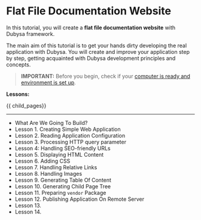 # Flat File Documentation Website

In this tutorial, you will create a **flat file documentation website** with Dubysa framework.

The main aim of this tutorial is to get your hands dirty developing the real application with Dubysa. 
You will create and improve your application step by step, getting acquainted with Dubysa development 
principles and concepts.

>**IMPORTANT:** Before you begin, check if your 
[computer is ready and environment is set up](../../introduction/preparing-your-computer/).

**Lessons:**

{{ child_pages}}


--------------------

* What Are We Going To Build?
* Lesson 1. Creating Simple Web Application
* Lesson 2. Reading Application Configuration
* Lesson 3. Processing HTTP query parameter
* Lesson 4: Handling SEO-friendly URLs
* Lesson 5. Displaying HTML Content
* Lesson 6. Adding CSS
* Lesson 7. Handling Relative Links
* Lesson 8. Handling Images
* Lesson 9. Generating Table Of Content
* Lesson 10. Generating Child Page Tree
* Lesson 11. Preparing `vendor` Package
* Lesson 12. Publishing Application On Remote Server
* Lesson 13.
* Lesson 14.
